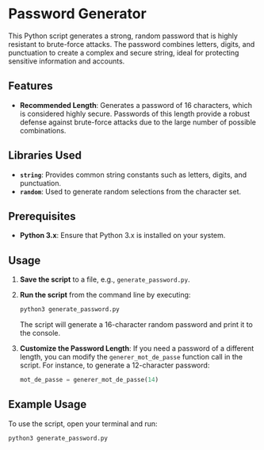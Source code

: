 # Password Generator

This Python script generates a strong, random password that is highly resistant to brute-force attacks. The password combines letters, digits, and punctuation to create a complex and secure string, ideal for protecting sensitive information and accounts.

## Features

- **Recommended Length**: Generates a password of 16 characters, which is considered highly secure. Passwords of this length provide a robust defense against brute-force attacks due to the large number of possible combinations.

## Libraries Used

- **`string`**: Provides common string constants such as letters, digits, and punctuation.
- **`random`**: Used to generate random selections from the character set.

## Prerequisites

- **Python 3.x**: Ensure that Python 3.x is installed on your system.

## Usage

1. **Save the script** to a file, e.g., `generate_password.py`.

2. **Run the script** from the command line by executing:

   ```bash
   python3 generate_password.py
   ```

   The script will generate a 16-character random password and print it to the console.

3. **Customize the Password Length**: If you need a password of a different length, you can modify the `generer_mot_de_passe` function call in the script. For instance, to generate a 12-character password:

   ```python
   mot_de_passe = generer_mot_de_passe(14)
   ```

## Example Usage

To use the script, open your terminal and run:

```bash
python3 generate_password.py
```
